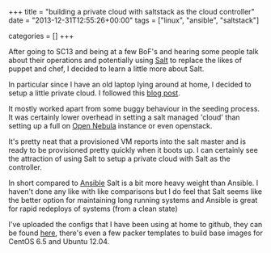 +++
title = "building a private cloud with saltstack as the cloud controller"
date = "2013-12-31T12:55:26+00:00"
tags = ["linux", "ansible", "saltstack"]


categories = []
+++

After going to SC13 and being at a few BoF's and hearing
some people talk about their operations and potentially using
[Salt](http://www.saltstack.com/) to replace the likes of puppet and chef,
I decided to learn a little more about Salt.

In particular since I have an old laptop lying around at
home, I decided to setup a little private cloud. I followed this [blog
post](http://www.saltstack.com/salt-blog/2013/11/19/cloud-making-doesnt-have-to-be-so-hard-salt-virt-tutorial).

It mostly worked apart from some buggy behaviour in the seeding
process. It was certainly lower overhead in setting a salt managed
'cloud' than setting up a full on [Open Nebula](http://opennebula.org/)
instance or even openstack.

It's pretty neat that a provisioned VM reports into the salt master
and is ready to be provisioned pretty quickly when it boots up. I can
certainly see the attraction of using Salt to setup a private cloud with
Salt as the controller.

In short compared to [Ansible](http://www.ansibleworks.com/) Salt is a
bit more heavy weight than Ansible. I haven't done any like with like
comparisons but I do feel that Salt seems like the better option for
maintaining long running systems and Ansible is great for rapid redeploys
of systems (from a clean state)

I've uploaded the configs that I have been using at home to github, they
can be found [here](https://github.com/jcftang/salt-virt), there's even a
few packer templates to build base images for CentOS 6.5 and Ubuntu 12.04.
